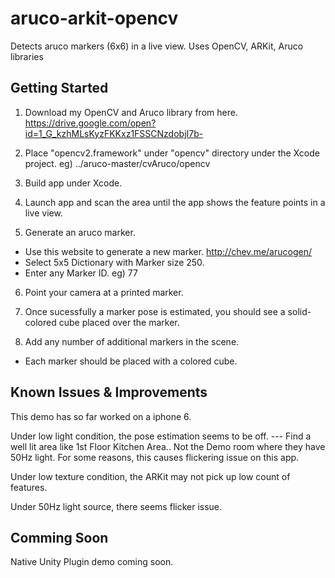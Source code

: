 # aruco-arkit-opencv
Detects aruco markers (6x6) in a live view.  Uses OpenCV, ARKit, Aruco libraries


## Getting Started

1. Download my OpenCV and Aruco library from here.
https://drive.google.com/open?id=1_G_kzhMLsKyzFKKxz1FSSCNzdobjI7b-

2. Place "opencv2.framework" under "opencv" directory under the Xcode project.
eg) ../aruco-master/cvAruco/opencv

3. Build app under Xcode.

4. Launch app and scan the area until the app shows the feature points in a live view.

5. Generate an aruco marker.
- Use this website to generate a new marker.  http://chev.me/arucogen/
- Select 5x5 Dictionary with Marker size 250.
- Enter any Marker ID.  eg) 77

6. Point your camera at a printed marker.

7. Once sucessfully a marker pose is estimated, you should see a solid-colored cube placed over the marker. 

8. Add any number of additional markers in the scene.  
- Each marker should be placed with a colored cube.


## Known Issues & Improvements

This demo has so far worked on a iphone 6.  

Under low light condition, the pose estimation seems to be off. 
--- Find a well lit area like 1st Floor Kitchen Area.. Not the Demo room where they have 50Hz light.  For some reasons, this causes flickering issue on this app.

Under low texture condition, the ARKit may not pick up low count of features.

Under 50Hz light source, there seems flicker issue.


## Comming Soon

Native Unity Plugin demo coming soon.


